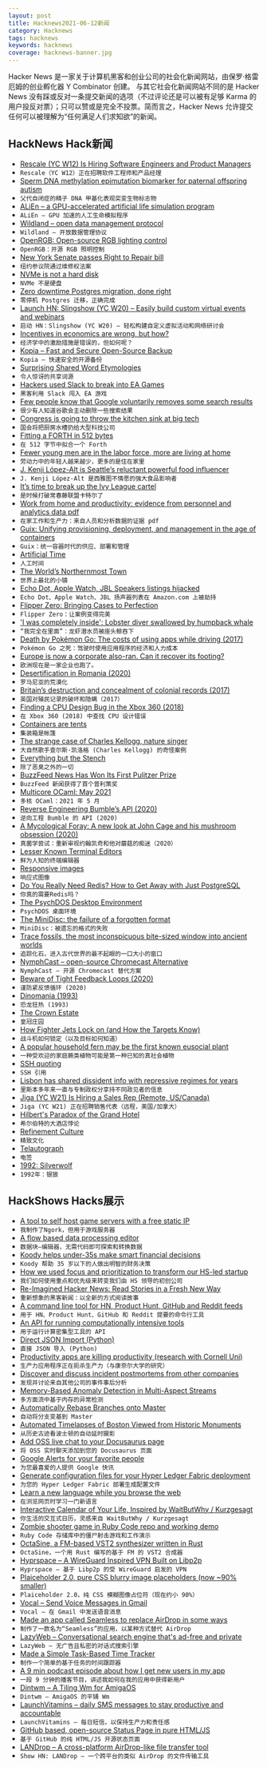 ```yaml
---
layout: post
title: Hacknews2021-06-12新闻
category: Hacknews
tags: hacknews
keywords: hacknews
coverage: hacknews-banner.jpg
---
```


Hacker News 是一家关于计算机黑客和创业公司的社会化新闻网站，由保罗·格雷厄姆的创业孵化器 Y Combinator 创建。
与其它社会化新闻网站不同的是 Hacker News 没有踩或反对一条提交新闻的选项（不过评论还是可以被有足够 Karma 的用户投反对票）；只可以赞或是完全不投票。简而言之，Hacker News 允许提交任何可以被理解为“任何满足人们求知欲”的新闻。

## HackNews Hack新闻


- [Rescale (YC W12) Is Hiring Software Engineers and Product Managers](https://jobs.lever.co/rescale)
- `Rescale（YC W12）正在招聘软件工程师和产品经理`
- [Sperm DNA methylation epimutation biomarker for paternal offspring autism](https://doi.org/10.1186/s13148-020-00995-2)
- `父代自闭症的精子 DNA 甲基化表观突变生物标志物`
- [ALiEn – a GPU-accelerated artificial life simulation program](https://alien-project.org/)
- `ALiEn – GPU 加速的人工生命模拟程序`
- [Wildland – open data management protocol](https://wildland.io/)
- `Wildland – 开放数据管理协议`
- [OpenRGB: Open-source RGB lighting control](https://openrgb.org/)
- `OpenRGB：开源 RGB 照明控制`
- [New York Senate passes Right to Repair bill](https://www.ifixit.com/News/50722/victory-new-york-senate-passes-landmark-right-to-repair-bill)
- `纽约参议院通过维修权法案`
- [NVMe is not a hard disk](https://blog.koehntopp.info/2021/05/25/nvme-is-not-a-hard-disk.html)
- `NVMe 不是硬盘`
- [Zero downtime Postgres migration, done right](https://engineering.theblueground.com/blog/zero-downtime-postgres-migration-done-right/)
- `零停机 Postgres 迁移，正确完成`
- [Launch HN: Slingshow (YC W20) – Easily build custom virtual events and webinars](item?id=27474808)
- `启动 HN：Slingshow (YC W20) – 轻松构建自定义虚拟活动和网络研讨会`
- [Incentives in economics are wrong, but how?](https://wyclif.substack.com/p/incentives-in-economics-are-wrong)
- `经济学中的激励措施是错误的，但如何呢？`
- [Kopia – Fast and Secure Open-Source Backup](https://kopia.io/)
- `Kopia – 快速安全的开源备份`
- [Surprising Shared Word Etymologies](https://www.danielde.dev/blog/surprising-shared-word-etymologies/)
- `令人惊讶的共享词源`
- [Hackers used Slack to break into EA Games](https://www.vice.com/en/article/7kvkqb/how-ea-games-was-hacked-slack)
- `黑客利用 Slack 闯入 EA 游戏`
- [Few people know that Google voluntarily removes some search results](https://twitter.com/kashhill/status/1402986015107653647)
- `很少有人知道谷歌会主动删除一些搜索结果`
- [Congress is going to throw the kitchen sink at big tech](https://bigtechnology.substack.com/p/congress-is-going-to-throw-the-kitchen)
- `国会将把厨房水槽扔给大型科技公司`
- [Fitting a FORTH in 512 bytes](https://niedzejkob.p4.team/bootstrap/miniforth/)
- `在 512 字节中拟合一个 Forth`
- [Fewer young men are in the labor force, more are living at home](https://www.bloomberg.com/news/articles/2021-06-11/fewer-young-men-are-in-the-labor-force-more-are-living-at-home)
- `劳动力中的年轻人越来越少，更多的是住在家里`
- [J. Kenji López-Alt is Seattle’s reluctant powerful food influencer](https://www.seattletimes.com/life/food-drink/j-kenji-lopez-alt-is-seattles-most-powerful-food-influencer-and-its-most-reluctant-one/)
- `J. Kenji López-Alt 是西雅图不情愿的强大食品影响者`
- [It’s time to break up the Ivy League cartel](https://www.chronicle.com/article/how-meritocracy-became-trickle-down-education)
- `是时候打破常春藤联盟卡特尔了`
- [Work from home and productivity: evidence from personnel and analytics data pdf](https://bfi.uchicago.edu/wp-content/uploads/2021/05/BFI_WP_2021-56.pdf)
- `在家工作和生产力：来自人员和分析数据的证据 pdf`
- [Guix: Unifying provisioning, deployment, and management in the age of containers](https://archive.fosdem.org/2020/schedule/event/guix/)
- `Guix：统一容器时代的供应、部署和管理`
- [Artificial Time](https://fortelabs.co/blog/artificial-time/)
- `人工时间`
- [The World’s Northernmost Town](https://www.scientificamerican.com/article/the-worlds-northernmost-town-is-changing-dramatically/)
- `世界上最北的小镇`
- [Echo Dot, Apple Watch, JBL Speakers listings hijacked](https://sellercentral.amazon.com/forums/t/review-manipulation-amazon-echo-dot-listing-hijacked-seriosly/856604)
- `Echo Dot、Apple Watch、JBL 扬声器列表在 Amazon.com 上被劫持`
- [Flipper Zero: Bringing Cases to Perfection](https://blog.flipperzero.one/bringing-cases-to-perfection/)
- `Flipper Zero：让案例变得完美`
- ['I was completely inside': Lobster diver swallowed by humpback whale](https://capecodtimes.com/story/news/2021/06/11/humpback-whale-catches-michael-packard-lobster-driver-mouth-proviencetown-cape-cod/7653838002/)
- `“我完全在里面”：龙虾潜水员被座头鲸吞下`
- [Death by Pokémon Go: The costs of using apps while driving (2017)](https://papers.ssrn.com/sol3/papers.cfm?abstract_id=3073723)
- `Pokémon Go 之死：驾驶时使用应用程序的经济和人力成本`
- [Europe is now a corporate also-ran. Can it recover its footing?](https://www.economist.com/briefing/2021/06/05/once-a-corporate-heavyweight-europe-is-now-an-also-ran-can-it-recover-its-footing)
- `欧洲现在是一家企业也跑了。`
- [Desertification in Romania (2020)](https://www.geographyrealm.com/desertification-in-romania/)
- `罗马尼亚的荒漠化`
- [Britain’s destruction and concealment of colonial records (2017)](https://www.tandfonline.com/doi/full/10.1080/03086534.2017.1294256)
- `英国对殖民记录的破坏和隐瞒（2017）`
- [Finding a CPU Design Bug in the Xbox 360 (2018)](https://randomascii.wordpress.com/2018/01/07/finding-a-cpu-design-bug-in-the-xbox-360/)
- `在 Xbox 360 (2018) 中查找 CPU 设计错误`
- [Containers are tents](https://increment.com/containers/containers-vs-vms/)
- `集装箱是帐篷`
- [The strange case of Charles Kellogg, nature singer](https://tedgioia.substack.com/p/the-man-who-put-out-fires-with-music)
- `大自然歌手查尔斯·凯洛格 (Charles Kellogg) 的奇怪案例`
- [Everything but the Stench](https://www.laphamsquarterly.org/roundtable/everything-stench)
- `除了恶臭之外的一切`
- [BuzzFeed News Has Won Its First Pulitzer Prize](https://www.buzzfeednews.com/article/davidmack/pulitzer-prize-buzzfeed-news-won-china-detention-camps)
- `BuzzFeed 新闻获得了首个普利策奖`
- [Multicore OCaml: May 2021](https://discuss.ocaml.org/t/multicore-ocaml-may-2021/7990)
- `多核 OCaml：2021 年 5 月`
- [Reverse Engineering Bumble’s API (2020)](https://blog.securityevaluators.com/reverse-engineering-bumbles-api-a2a0d39b3a87)
- `逆向工程 Bumble 的 API (2020)`
- [A Mycological Foray: A new look at John Cage and his mushroom obsession (2020)](https://glasstire.com/2020/07/11/a-mycological-foray-a-new-look-at-john-cage-and-his-mushroom-obsession/)
- `真菌学尝试：重新审视约翰凯奇和他对蘑菇的痴迷（2020）`
- [Lesser Known Terminal Editors](https://codeberg.org/CoopCoding/Lesser-Known-Terminal-Editors)
- `鲜为人知的终端编辑器`
- [Responsive images](https://developer.mozilla.org/en-US/docs/Learn/HTML/Multimedia_and_embedding/Responsive_images)
- `响应式图像`
- [Do You Really Need Redis? How to Get Away with Just PostgreSQL](https://spin.atomicobject.com/2021/02/04/redis-postgresql/)
- `你真的需要Redis吗？`
- [The PsychDOS Desktop Environment](https://psychoslinux.gitlab.io/DOS/INDEX.HTM)
- `PsychDOS 桌面环境`
- [The MiniDisc: the failure of a forgotten format](https://bootcamp.uxdesign.cc/the-minidisc-the-failure-of-a-gorgotten-format-fdb691f6987f)
- `MiniDisc：被遗忘的格式的失败`
- [Trace fossils, the most inconspicuous bite-sized window into ancient worlds](https://arstechnica.com/?p=1767257)
- `追踪化石，进入古代世界的最不起眼的一口大小的窗口`
- [NymphCast – open-source Chromecast Alternative](https://github.com/MayaPosch/NymphCast/)
- `NymphCast – 开源 Chromecast 替代方案`
- [Beware of Tight Feedback Loops (2020)](https://brianlui.dog/2020/05/10/beware-of-tight-feedback-loops/)
- `谨防紧反馈循环 (2020)`
- [Dinomania (1993)](https://www.nybooks.com/articles/1993/08/12/dinomania/)
- `恐龙狂热 (1993)`
- [The Crown Estate](https://www.dw.com/en/the-crown-estate-the-mysterious-property-empire-behind-queen-elizabeth-ii/a-57821897)
- `皇冠庄园`
- [How Fighter Jets Lock on (and How the Targets Know)](https://gizmodo.com/how-fighter-jets-lock-on-and-how-the-targets-know-1644871272)
- `战斗机如何锁定（以及目标如何知道）`
- [A popular household fern may be the first known eusocial plant](http://blog.pnas.org/2021/06/a-popular-household-fern-may-be-the-first-known-eusocial-plant/)
- `一种受欢迎的家庭蕨类植物可能是第一种已知的真社会植物`
- [SSH quoting](https://www.chiark.greenend.org.uk/~cjwatson/blog/ssh-quoting.html)
- `SSH 引用`
- [Lisbon has shared dissident info with repressive regimes for years](https://www.politico.eu/article/lisbon-portugal-dissidents-personal-data-repressive-regimes/)
- `里斯本多年来一直与专制政权分享持不同政见者的信息`
- [Jiga (YC W21) Is Hiring a Sales Rep (Remote, US/Canada)](https://www.ycombinator.com/companies/jiga/jobs/ePJKU7F-sales-development-representative)
- `Jiga (YC W21) 正在招聘销售代表（远程，美国/加拿大）`
- [Hilbert's Paradox of the Grand Hotel](https://en.wikipedia.org/wiki/Hilbert%27s_paradox_of_the_Grand_Hotel)
- `希尔伯特的大酒店悖论`
- [Refinement Culture](https://paulskallas.substack.com/p/refinement-culture)
- `精致文化`
- [Telautograph](https://en.wikipedia.org/wiki/Telautograph)
- `电签`
- [1992: Silverwolf](https://if50.substack.com/p/1992-silverwolf)
- `1992年：银狼`


## HackShows Hacks展示

- [ A tool to self host game servers with a free static IP](https://playit.gg/)
- `我制作了Ngork，但用于游戏服务器`
- [ A flow based data processing editor](https://datablocks.pro/)
- `数据块–编辑器，无需代码即可探索和转换数据`
- [ Koody helps under-35s make smart financial decisions](https://www.koody.co/)
- `Koody 帮助 35 岁以下的人做出明智的财务决策`
- [ How we used focus and prioritization to transform our HS-led startup](https://blog.replit.com/petcode)
- `我们如何使用重点和优先级来转变我们由 HS 领导的初创公司`
- [ Re-Imagined Hacker News: Read Stories in a Fresh New Way](item?id=27453028)
- `重新想象的黑客新闻：以全新的方式阅读故事`
- [ A command line tool for HN, Product Hunt, GitHub and Reddit feeds](https://github.com/Mayandev/hacker-feeds-cli)
- `用于 HN、Product Hunt、GitHub 和 Reddit 提要的命令行工具`
- [ An API for running computationally intensive tools](https://www.trytoolchest.com/)
- `用于运行计算密集型工具的 API`
- [ Direct JSON Import (Python)](https://github.com/zaghaghi/direct-json-import)
- `直接 JSON 导入 (Python)`
- [ Productivity apps are killing productivity (research with Cornell Uni)](https://language.work/study/)
- `生产力应用程序正在扼杀生产力（与康奈尔大学的研究）`
- [ Discover and discuss incident postmortems from other companies](https://postmortem.io/)
- `发现并讨论来自其他公司的事件事后分析`
- [ Memory-Based Anomaly Detection in Multi-Aspect Streams](https://github.com/Stream-AD/MemStream)
- `多方面流中基于内存的异常检测`
- [ Automatically Rebase Branches onto Master](https://github.com/Timmmm/autorebase)
- `自动将分支变基到 Master`
- [ Automated Timelapses of Boston Viewed from Historic Monuments](https://bostontimelapse.org/)
- `从历史古迹看波士顿的自动延时摄影`
- [ Add OSS live chat to your Docusaurus page](https://github.com/papercups-io/docusaurus-plugin)
- `将 OSS 实时聊天添加到您的 Docusaurus 页面`
- [ Google Alerts for your favorite people](https://alias.co)
- `为您最喜爱的人提供 Google 快讯`
- [ Generate configuration files for your Hyper Ledger Fabric deployment](https://hlf-automater.herokuapp.com)
- `为您的 Hyper Ledger Fabric 部署生成配置文件`
- [ Learn a new language while you browse the web](https://www.fluent.co)
- `在浏览网页时学习一门新语言`
- [ Interactive Calendar of Your Life, Inspired by WaitButWhy / Kurzgesagt](https://henk23.github.io/your-life/)
- `你生活的交互式日历，灵感来自 WaitButWhy / Kurzgesagt`
- [ Zombie shooter game in Ruby Code repo and working demo](https://github.com/shanshaji/Tank-Vs-Zombie-Game-Ruby)
- `Ruby Code 存储库中的僵尸射击游戏和工作演示`
- [ OctaSine, a FM-based VST2 synthesizer written in Rust](https://github.com/greatest-ape/OctaSine)
- `OctaSine，一个用 Rust 编写的基于 FM 的 VST2 合成器`
- [ Hyprspace – A WireGuard Inspired VPN Built on Libp2p](https://github.com/hyprspace/hyprspace)
- `Hyprspace – 基于 Libp2p 的受 WireGuard 启发的 VPN`
- [ Plaiceholder 2.0, pure CSS blurry image placeholders (now ~90% smaller)](https://github.com/joe-bell/plaiceholder)
- `Plaiceholder 2.0，纯 CSS 模糊图像占位符（现在约小 90%）`
- [ Vocal – Send Voice Messages in Gmail](https://chrome.google.com/webstore/detail/vocal-send-voice-messages/boopggfapjaffppjmldgifjkgemgkgfd?hl=en&authuser=0)
- `Vocal – 在 Gmail 中发送语音消息`
- [ Made an app called Seamless to replace AirDrop in some ways](https://shinystone.net/seamless)
- `制作了一款名为“Seamless”的应用，以某种方式替代 AirDrop`
- [ LazyWeb – Conversational search engine that's ad-free and private](https://lazyweb.ai/)
- `LazyWeb – 无广告且私密的对话式搜索引擎`
- [ Made a Simple Task-Based Time Tracker](https://aitrack.work)
- `制作一个简单的基于任务的时间跟踪器`
- [ A 9 min podcast episode about how I get new users in my app](https://anchor.fm/wannabentrepreneur/episodes/33---How-I-get-new-users-e12jvm2)
- `一段 9 分钟的播客节目，讲述我如何在我的应用中获得新用户`
- [ Dintwm – A Tiling Wm for AmigaOS](https://github.com/RasmusEdgar/dintwm)
- `Dintwm – AmigaOS 的平铺 Wm`
- [ LaunchVitamins – daily SMS messages to stay productive and accountable](item?id=27477610)
- `LaunchVitamins – 每日短信，以保持生产力和责任感`
- [ GitHub based, open-source Status Page in pure HTML/JS](https://github.com/statsig-io/statuspage)
- `基于 GitHub 的纯 HTML/JS 开源状态页面`
- [ LANDrop – A cross-platform AirDrop-like file transfer tool](https://landrop.app/)
- `Show HN: LANDrop – 一个跨平台的类似 AirDrop 的文件传输工具`

